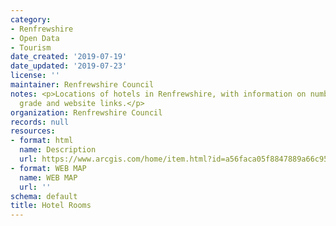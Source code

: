 ```yaml
---
category:
- Renfrewshire
- Open Data
- Tourism
date_created: '2019-07-19'
date_updated: '2019-07-23'
license: ''
maintainer: Renfrewshire Council
notes: <p>Locations of hotels in Renfrewshire, with information on number of rooms,
  grade and website links.</p>
organization: Renfrewshire Council
records: null
resources:
- format: html
  name: Description
  url: https://www.arcgis.com/home/item.html?id=a56faca05f8847889a66c9518ea7f53b
- format: WEB MAP
  name: WEB MAP
  url: ''
schema: default
title: Hotel Rooms
---
```

